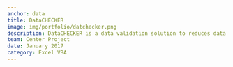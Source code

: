```yaml
---
anchor: data
title: DataCHECKER
image: img/portfolio/datchecker.png
description: DataCHECKER is a data validation solution to reduces data loss and time spent recapturing performance data for State and Local Health grantee programs. Headover to <a href="https://github.io">.blog</a> for more details. We aexcel vba. All source code is open source and can be accessed at <a href="https://github.com/lindaroesch/datachecker">github.com/</a>.
team: Center Project
date: January 2017
category: Excel VBA
---
```

